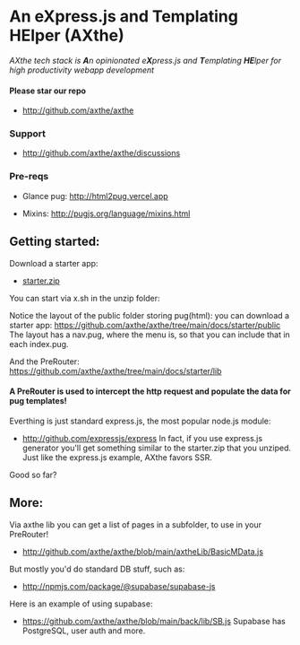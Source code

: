 
# An eXpress.js and Templating HElper (AXthe)
<i>AXthe tech stack is <b>A</b>n opinionated e<b>X</b>press.js and <b>T</b>emplating <b>HE</b>lper for high productivity webapp development</i>

#### Please star our repo
- http://github.com/axthe/axthe

### Support
- http://github.com/axthe/axthe/discussions


### Pre-reqs
- Glance pug: http://html2pug.vercel.app

- Mixins: http://pugjs.org/language/mixins.html

## Getting started:

Download a starter app:
- <a href="starter.zip">starter.zip</a>

You can start via x.sh in the unzip folder:

Notice the layout of the public folder storing pug(html):
you can download a starter app:
https://github.com/axthe/axthe/tree/main/docs/starter/public
The layout has a nav.pug, where the menu is, so that you can include that in each index.pug.

And the PreRouter: 
https://github.com/axthe/axthe/tree/main/docs/starter/lib
#### A PreRouter is used to intercept the http request and populate the data for pug templates!

Everthing is just standard express.js, the most popular node.js module:
- http://github.com/expressjs/express
In fact, if you use express.js generator you'll get something similar to the starter.zip that you unziped. Just like the express.js example, AXthe favors SSR.

Good so far?

## More:

Via axthe lib you can get a list of pages in a subfolder, to use in your PreRouter!
- http://github.com/axthe/axthe/blob/main/axtheLib/BasicMData.js

But mostly you'd do standard DB stuff, such as:
- http://npmjs.com/package/@supabase/supabase-js

Here is an example of using supabase:
- https://github.com/axthe/axthe/blob/main/back/lib/SB.js
Supabase has PostgreSQL, user auth and more.